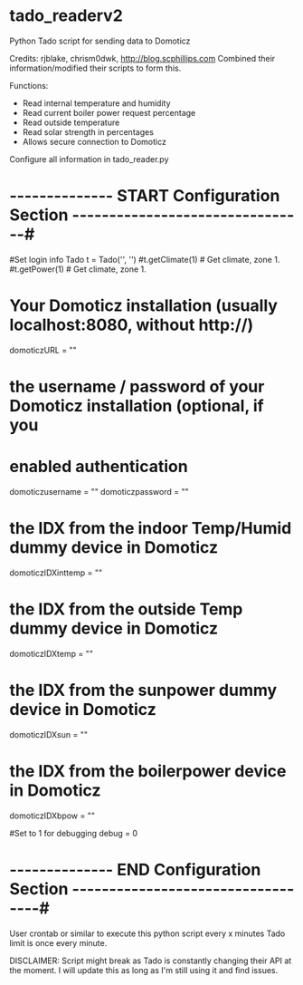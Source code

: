 # tado_readerv2
Python Tado script for sending data to Domoticz

Credits: rjblake, chrism0dwk, http://blog.scphillips.com
Combined their information/modified their scripts to form this.

Functions:

- Read internal temperature and humidity
- Read current boiler power request percentage
- Read outside temperature
- Read solar strength in percentages
- Allows secure connection to Domoticz

Configure all information in tado_reader.py
# -------------- START Configuration Section --------------------------------#
#Set login info Tado
t = Tado('<TADOUSERNAME>', '<TADOPASSWORD>')
#t.getClimate(1) # Get climate, zone 1.
#t.getPower(1) # Get climate, zone 1.

# Your Domoticz installation (usually localhost:8080, without http://)
domoticzURL = ""
# the username / password of your Domoticz installation (optional, if you
# enabled authentication
domoticzusername = ""
domoticzpassword = ""

# the IDX from the indoor Temp/Humid dummy device in Domoticz
domoticzIDXinttemp = ""
# the IDX from the outside Temp dummy device in Domoticz
domoticzIDXtemp = ""
# the IDX from the sunpower dummy device in Domoticz
domoticzIDXsun = ""
# the IDX from the boilerpower device in Domoticz
domoticzIDXbpow = ""

#Set to 1 for debugging
debug = 0
# -------------- END Configuration Section ----------------------------------#

User crontab or similar to execute this python script every x minutes
Tado limit is once every minute.

DISCLAIMER: Script might break as Tado is constantly changing their API at the
moment. I will update this as long as I'm still using it and find issues.